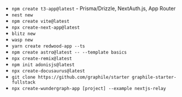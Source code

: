 - `npm create t3-app@latest` - Prisma/Drizzle, NextAuth.js, App Router
- `nest new`
- `npm create vite@latest`
- `npx create-next-app@latest`
- `blitz new`
- `wasp new`
- `yarn create redwood-app --ts`
- `npm create astro@latest -- --template basics`
- `npx create-remix@latest`
- `npm init adonisjs@latest`
- `npx create-docusaurus@latest`
- `git clone https://github.com/graphile/starter graphile-starter-fullstack`
- `npx create-wundergraph-app [project] --example nextjs-relay`
